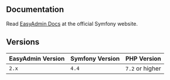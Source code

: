 Documentation
-------------

Read [EasyAdmin Docs][1] at the official Symfony website.

Versions
--------

| EasyAdmin Version | Symfony Version | PHP Version     | 
|-------------------|-----------------|-----------------|
| `2.x`             | `4.4`           | `7.2` or higher |

[1]: https://symfony.com/doc/4.x/bundles/EasyAdminBundle/index.html

